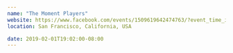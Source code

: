 ```yaml
---
name: "The Moment Players"
website: https://www.facebook.com/events/1509619642474763/?event_time_id=1509619652474762
location: San Francisco, California, USA

date: 2019-02-01T19:02:00-08:00
---
```

